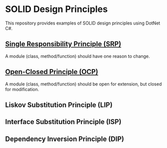 # SOLID Design Principles
This repository provides examples of SOLID design principles using DotNet C#.

## [Single Responsibility Principle (SRP)](SRP/README.md)

A module (class, method/function) should have one reason to change.

## [Open-Closed Principle (OCP)](OCP/README.md)

A module (class, method/function) should be open for extension, but closed for modification.

## Liskov Substitution Principle (LIP)

## Interface Substitution Principle (ISP)

## Dependency Inversion Principle (DIP)
